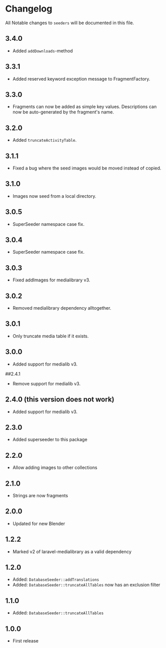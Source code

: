 # Changelog

All Notable changes to `seeders` will be documented in this file.

## 3.4.0
- Added `addDownloads`-method

## 3.3.1
- Added reserved keyword exception message to FragmentFactory.

## 3.3.0
- Fragments can now be added as simple key values. Descriptions can now be auto-generated by the fragment's name.

## 3.2.0
- Added `truncateActivityTable`.

## 3.1.1
- Fixed a bug where the seed images would be moved instead of copied.
 
## 3.1.0
- Images now seed from a local directory.

## 3.0.5
- SuperSeeder namespace case fix.

## 3.0.4
- SuperSeeder namespace case fix.

## 3.0.3
- Fixed addImages for medialibrary v3.

## 3.0.2
- Removed medialibrary dependency alltogether.

## 3.0.1
- Only truncate media table if it exists.

## 3.0.0
- Added support for medialib v3. 

##2.4.1
- Remove support for medialib v3.

## 2.4.0 (this version does not work)
- Added support for medialib v3. 

## 2.3.0
- Added superseeder to this package

## 2.2.0
- Allow adding images to other collections

## 2.1.0
- Strings are now fragments

## 2.0.0
- Updated for new Blender

## 1.2.2
- Marked v2 of laravel-medialibrary as a valid dependency

## 1.2.0
- Added: `DatabaseSeeder::addTranslations`
- Added: `DatabaseSeeder::truncateAllTables` now has an exclusion filter

## 1.1.0
- Added: `DatabaseSeeder::truncateAllTables`

## 1.0.0
- First release

